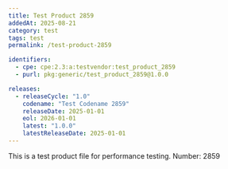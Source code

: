 ```yaml
---
title: Test Product 2859
addedAt: 2025-08-21
category: test
tags: test
permalink: /test-product-2859

identifiers:
  - cpe: cpe:2.3:a:testvendor:test_product_2859
  - purl: pkg:generic/test_product_2859@1.0.0

releases:
  - releaseCycle: "1.0"
    codename: "Test Codename 2859"
    releaseDate: 2025-01-01
    eol: 2026-01-01
    latest: "1.0.0"
    latestReleaseDate: 2025-01-01
---
```


This is a test product file for performance testing. Number: 2859

